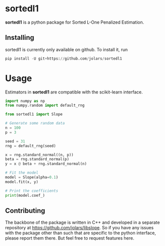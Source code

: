 # sortedl1

**sortedl1** is a python package for Sorted L-One Penalized Estimation.

## Installing

sortedl1 is currently only available on github. To install it, run

```python
pip install -U git+https://github.com/jolars/sortedl1
```

# Usage

Estimators in **sortedl1** are compatible with the scikit-learn interface.

```python
import numpy as np
from numpy.random import default_rng

from sortedl1 import Slope

# Generate some random data
n = 100
p = 3

seed = 31
rng = default_rng(seed)

x = rng.standard_normal((n, p))
beta = rng.standard_normal(p)
y = x @ beta + rng.standard_normal(n)

# Fit the model
model = Slope(alpha=0.1)
model.fit(x, y)

# Print the coefficients
print(model.coef_)
```

## Contributing

The backbone of the package is written in C++ and developed in a separate repository at <https://github.com/jolars/libslope>. So if you have any issues with the package other than such that are specific to the python interface, please report them there. But feel free to request features here.
